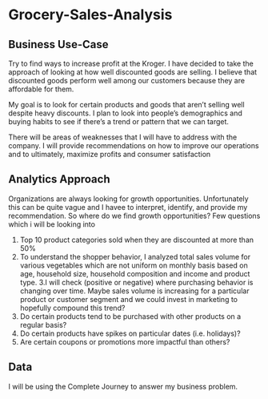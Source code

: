 # Grocery-Sales-Analysis

## Business Use-Case

Try to find ways to increase profit at the Kroger. I have decided to take the approach of looking at how well discounted goods are selling. I believe that discounted goods perform well among our customers because they are affordable for them.

My goal is to look for certain products and goods that aren’t selling well despite heavy discounts. I plan to look into people’s demographics and buying habits to see if there’s a trend or pattern that we can target.

There will be areas of weaknesses that I will have to address with the company. I will provide recommendations on how to improve our operations and to ultimately, maximize profits and consumer satisfaction


## Analytics Approach 

Organizations are always looking for growth opportunities. Unfortunately this can be quite vague and I havee to interpret, identify, and provide my recommendation.  So where do we find growth opportunities? Few questions which i will be looking into 

1. Top 10 product categories sold when they are discounted at more than 50%
2. To understand the shopper behavior, I analyzed total sales volume for various vegetables which are not uniform on monthly basis based on age, household size, household composition and income and product type.
3.I will check (positive or negative) where purchasing behavior is changing over time. Maybe sales volume is increasing for a particular product or customer segment and we could invest in marketing to hopefully compound this trend?
4. Do certain products tend to be purchased with other products on a regular basis?
5. Do certain products have spikes on particular dates (i.e. holidays)?
6. Are certain coupons or promotions more impactful than others?


## Data
I will be  using the Complete Journey to answer my business problem. 
